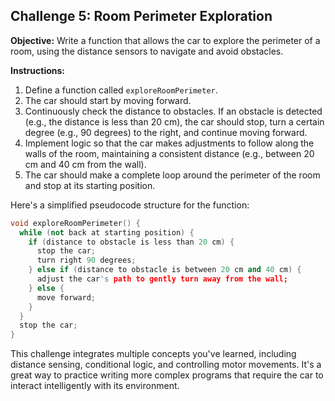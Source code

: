 
## Challenge 5: Room Perimeter Exploration
**Objective:** Write a function that allows the car to explore the perimeter of a room, using the distance sensors to navigate and avoid obstacles.

**Instructions:**
1. Define a function called `exploreRoomPerimeter`.
2. The car should start by moving forward.
3. Continuously check the distance to obstacles. If an obstacle is detected (e.g., the distance is less than 20 cm), the car should stop, turn a certain degree (e.g., 90 degrees) to the right, and continue moving forward.
4. Implement logic so that the car makes adjustments to follow along the walls of the room, maintaining a consistent distance (e.g., between 20 cm and 40 cm from the wall).
5. The car should make a complete loop around the perimeter of the room and stop at its starting position.

Here's a simplified pseudocode structure for the function:

```cpp
void exploreRoomPerimeter() {
  while (not back at starting position) {
    if (distance to obstacle is less than 20 cm) {
      stop the car;
      turn right 90 degrees;
    } else if (distance to obstacle is between 20 cm and 40 cm) {
      adjust the car's path to gently turn away from the wall;
    } else {
      move forward;
    }
  }
  stop the car;
}
```

This challenge integrates multiple concepts you've learned, including distance sensing, conditional logic, and controlling motor movements. It's a great way to practice writing more complex programs that require the car to interact intelligently with its environment.
